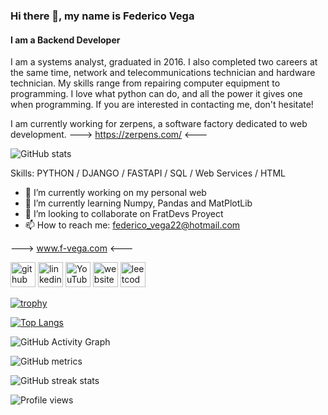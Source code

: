 ### Hi there 👋, my name is Federico Vega
#### I am a Backend Developer

I am a systems analyst, graduated in 2016.
I also completed two careers at the same time, network and telecommunications technician and hardware technician.
My skills range from repairing computer equipment to programming.
I love what python can do, and all the power it gives one when programming.
If you are interested in contacting me, don't hesitate!

I am currently working for zerpens, a software factory dedicated to web development.
---> https://zerpens.com/ <---


![GitHub stats](https://github-readme-stats.vercel.app/api?username=DarthKenar&show_icons=true&count_private=true)  

Skills: PYTHON / DJANGO / FASTAPI / SQL / Web Services / HTML

- 🔭 I’m currently working on my personal web 
- 🌱 I’m currently learning Numpy, Pandas and MatPlotLib 
- 👯 I’m looking to collaborate on FratDevs Proyect 
- 📫 How to reach me: federico_vega22@hotmail.com 

---> www.f-vega.com <---


[<img src='https://cdn.jsdelivr.net/npm/simple-icons@3.0.1/icons/github.svg' alt='github' height='40'>](https://github.com/DarthKenar)  [<img src='https://cdn.jsdelivr.net/npm/simple-icons@3.0.1/icons/linkedin.svg' alt='linkedin' height='40'>](https://www.linkedin.com/in/federico-juan-vega-b19775215//)  [<img src='https://cdn.jsdelivr.net/npm/simple-icons@3.0.1/icons/youtube.svg' alt='YouTube' height='40'>](https://www.youtube.com/channel/UCyXCCAQP_La8I2JtMVica9w)  [<img src='https://cdn.jsdelivr.net/npm/simple-icons@3.0.1/icons/icloud.svg' alt='website' height='40'>](http://f-vega.com/)  [<img src='https://cdn.jsdelivr.net/npm/simple-icons@3.0.1/icons/leetcode.svg' alt='leetcode' height='40'>](https://leetcode.com/DarthKenar/)  

[![trophy](https://github-profile-trophy.vercel.app/?username=DarthKenar)](https://github.com/ryo-ma/github-profile-trophy)

[![Top Langs](https://github-readme-stats.vercel.app/api/top-langs/?username=DarthKenar)](https://github.com/anuraghazra/github-readme-stats)


![GitHub Activity Graph](https://activity-graph.herokuapp.com/graph?username=DarthKenar)  

![GitHub metrics](https://metrics.lecoq.io/DarthKenar)  

![GitHub streak stats](https://github-readme-streak-stats.herokuapp.com/?user=DarthKenar)  

![Profile views](https://gpvc.arturio.dev/DarthKenar)  
